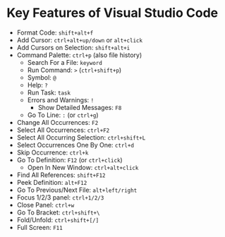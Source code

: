 Key Features of Visual Studio Code
====================================
* Format Code: `shift+alt+f`
* Add Cursor: `ctrl+alt+up/down` or `alt+click`
* Add Cursors on Selection: `shift+alt+i`
* Command Palette: `ctrl+p` (also file history)
    * Search For a File: `keyword`
    * Run Command: `>` (`ctrl+shift+p`)
    * Symbol: `@`
    * Help: `?`
    * Run Task: `task`
    * Errors and Warnings: `!`
        * Show Detailed Messages: `F8`
    * Go To Line: `:` (or `ctrl+g`)
* Change All Occurrences: `F2`
* Select All Occurrences: `ctrl+F2`
* Select All Occurring Selection: `ctrl+shift+L`
* Select Occurrences One By One: `ctrl+d`
* Skip Occurrence: `ctrl+k`
* Go To Definition: `F12` (or `ctrl+click`)
    * Open In New Window: `ctrl+alt+click`
* Find All References: `shift+F12`
* Peek Definition: `alt+F12`
* Go To Previous/Next File: `alt+left/right`
* Focus 1/2/3 panel: `ctrl+1/2/3`
* Close Panel: `ctrl+w`
* Go To Bracket: `ctrl+shift+\`
* Fold/Unfold: `ctrl+shift+[/]`
* Full Screen: `F11`
